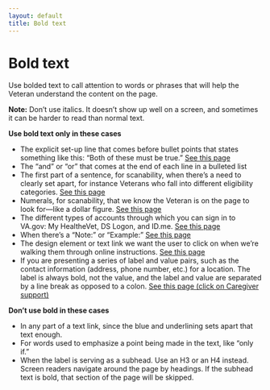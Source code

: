 ```yaml
---
layout: default
title: Bold text
---
```


# Bold text

Use bolded text to call attention to words or phrases that will help the Veteran understand the content on the page.

**Note:** Don’t use italics. It doesn’t show up well on a screen, and sometimes it can be harder to read than normal text.

**Use bold text only in these cases**

- The explicit set-up line that comes before bullet points that states something like this: “Both of these must be true.” [See this page](https://www.va.gov/pension/eligibility/)
- The “and” or “or” that comes at the end of each line in a bulleted list
- The first part of a sentence, for scanability, when there’s a need to clearly set apart, for instance Veterans who fall into different eligibility categories. [See this page](https://www.va.gov/health-care/eligibility/)
- Numerals, for scanability, that we know the Veteran is on the page to look for—like a dollar figure. [See this page](https://www.va.gov/housing-assistance/disability-housing-grants/)
- The different types of accounts through which you can sign in to VA.gov: My HealtheVet, DS Logon, and ID.me. [See this page](https://www.va.gov/health-care/view-test-and-lab-results/)
- When there’s a “Note:” or “Example:” [See this page](https://www.va.gov/pension/veterans-pension-rates/)
- The design element or text link we want the user to click on when we’re walking them through online instructions. [See this page](https://www.va.gov/health-care/get-reimbursed-for-travel-pay/)
- If you are presenting a series of label and value pairs, such as the contact information (address, phone number, etc.) for a location. The label is always bold, not the value, and the label and value are separated by a line break as opposed to a colon. [See this page (click on Caregiver support)](https://www.va.gov/pittsburgh-health-care/locations/h-john-heinz-iii-department-of-veterans-affairs-medical-center/)

**Don’t use bold in these cases**

- In any part of a text link, since the blue and underlining sets apart that text enough.
- For words used to emphasize a point being made in the text, like “only if.”
- When the label is serving as a subhead. Use an H3 or an H4 instead. Screen readers navigate around the page by headings. If the subhead text is bold, that section of the page will be skipped.
